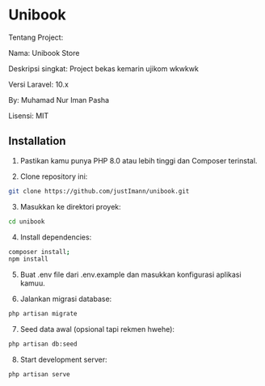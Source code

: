 
# Unibook

Tentang Project:

Nama: Unibook Store

Deskripsi singkat: Project bekas kemarin ujikom wkwkwk

Versi Laravel: 10.x

By: Muhamad Nur Iman Pasha

Lisensi: MIT



## Installation

1. Pastikan kamu punya PHP 8.0 atau lebih tinggi dan Composer terinstal.

2. Clone repository ini: 
```bash
git clone https://github.com/justImann/unibook.git
```

3. Masukkan ke direktori proyek: 
```bash
cd unibook
```

4. Install dependencies: 
```bash
composer install;
npm install
```
5. Buat .env file dari .env.example dan masukkan konfigurasi aplikasi kamuu.

6. Jalankan migrasi database: 
```bash
php artisan migrate
```
7. Seed data awal (opsional tapi rekmen hwehe): 
```bash
php artisan db:seed
```

8. Start development server: 
```bash
php artisan serve
```

    